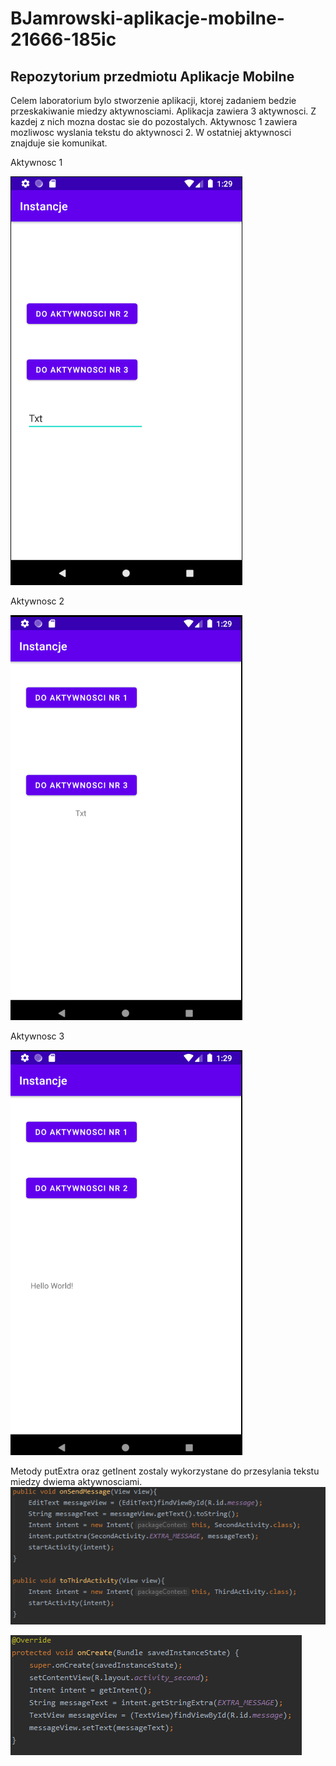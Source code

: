 # BJamrowski-aplikacje-mobilne-21666-185ic
## Repozytorium przedmiotu Aplikacje Mobilne

Celem laboratorium bylo stworzenie aplikacji, ktorej zadaniem bedzie przeskakiwanie miedzy aktywnosciami.
Aplikacja zawiera 3 aktywnosci. Z kazdej z nich mozna dostac sie do pozostalych. Aktywnosc 1 zawiera mozliwosc
wyslania tekstu do aktywnosci 2. W ostatniej aktywnosci znajduje sie komunikat.

Aktywnosc 1

![](./photos/1.png)


Aktywnosc 2

![](./photos/2.png)


Aktywnosc 3

![](./photos/3.png)


Metody putExtra oraz getInent zostaly wykorzystane do przesylania tekstu miedzy dwiema aktywnosciami.
![](./photos/4.png)

![](./photos/5.png)
